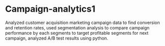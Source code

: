 # Campaign-analytics1
Analyzed customer acquisition marketing campaign data to find conversion and retention rates, used segmentation analysis to compare campaign performance by each segments to target profitable segments for next campaign, analyzed A/B test results using python.
